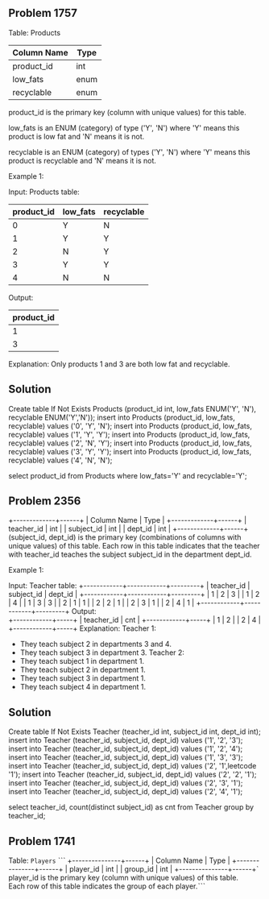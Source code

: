 ## Problem 1757
Table: Products

| Column Name | Type    |
|-------------|---------|
| product_id  | int     |
| low_fats    | enum    |
| recyclable  | enum    |

product_id is the primary key (column with unique values) for this table.

low_fats is an ENUM (category) of type ('Y', 'N') where 'Y' means this product is low fat and 'N' means it is not.

recyclable is an ENUM (category) of types ('Y', 'N') where 'Y' means this product is recyclable and 'N' means it is not.

Example 1:

Input: 
Products table:

| product_id  | low_fats | recyclable |
|-------------|----------|------------|
| 0           | Y        | N          |
| 1           | Y        | Y          |
| 2           | N        | Y          |
| 3           | Y        | Y          |
| 4           | N        | N          |
Output: 

| product_id  |
|-------------|
| 1           |
| 3           |

Explanation: Only products 1 and 3 are both low fat and recyclable.

## Solution 

Create table If Not Exists Products (product_id int, low_fats ENUM('Y', 'N'), recyclable ENUM('Y','N'));
insert into Products (product_id, low_fats, recyclable) values ('0', 'Y', 'N');
insert into Products (product_id, low_fats, recyclable) values ('1', 'Y', 'Y');
insert into Products (product_id, low_fats, recyclable) values ('2', 'N', 'Y');
insert into Products (product_id, low_fats, recyclable) values ('3', 'Y', 'Y');
insert into Products (product_id, low_fats, recyclable) values ('4', 'N', 'N');

select product_id from Products
where low_fats='Y' and recyclable='Y';


## Problem 2356
+-------------+------+
| Column Name | Type |
+-------------+------+
| teacher_id  | int  |
| subject_id  | int  |
| dept_id     | int  |
+-------------+------+
(subject_id, dept_id) is the primary key (combinations of columns with unique values) of this table.
Each row in this table indicates that the teacher with teacher_id teaches the subject subject_id in the department dept_id.

Example 1:

Input: 
Teacher table:
+------------+------------+---------+
| teacher_id | subject_id | dept_id |
+------------+------------+---------+
| 1          | 2          | 3       |
| 1          | 2          | 4       |
| 1          | 3          | 3       |
| 2          | 1          | 1       |
| 2          | 2          | 1       |
| 2          | 3          | 1       |
| 2          | 4          | 1       |
+------------+------------+---------+
Output:  
+------------+-----+
| teacher_id | cnt |
+------------+-----+
| 1          | 2   |
| 2          | 4   |
+------------+-----+
Explanation: 
Teacher 1:
  - They teach subject 2 in departments 3 and 4.
  - They teach subject 3 in department 3.
Teacher 2:
  - They teach subject 1 in department 1.
  - They teach subject 2 in department 1.
  - They teach subject 3 in department 1.
  - They teach subject 4 in department 1.

## Solution 
Create table If Not Exists Teacher (teacher_id int, subject_id int, dept_id int);
insert into Teacher (teacher_id, subject_id, dept_id) values ('1', '2', '3');
insert into Teacher (teacher_id, subject_id, dept_id) values ('1', '2', '4');
insert into Teacher (teacher_id, subject_id, dept_id) values ('1', '3', '3');
insert into Teacher (teacher_id, subject_id, dept_id) values ('2', '1',leetcode '1');
insert into Teacher (teacher_id, subject_id, dept_id) values ('2', '2', '1');
insert into Teacher (teacher_id, subject_id, dept_id) values ('2', '3', '1');
insert into Teacher (teacher_id, subject_id, dept_id) values ('2', '4', '1');

select teacher_id, count(distinct subject_id) as cnt from Teacher
group by teacher_id;

## Problem 1741
Table: `Players`
ˋˋˋ
+---------------+------+
| Column Name   | Type |
+---------------+------+
| player_id     | int  |
| group_id      | int  |
+---------------+------+`
player_id is the primary key (column with unique values) of this table.  
Each row of this table indicates the group of each player.ˋˋˋ
